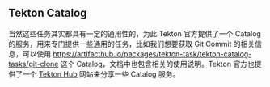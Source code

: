 

## Tekton Catalog

当然这些任务其实都具有一定的通用性的，为此 Tekton 官方提供了一个 Catalog 的服务，用来专门提供一些通用的任务，比如我们想要获取 Git Commit 的相关信息，可以使用 https://artifacthub.io/packages/tekton-task/tekton-catalog-tasks/git-clone 这个 Catalog，文档中也包含相关的使用说明。Tekton 官方也提供了一个 [Tekton Hub](https://hub.tekton.dev/) 网站来分享一些 Catalog 服务。
